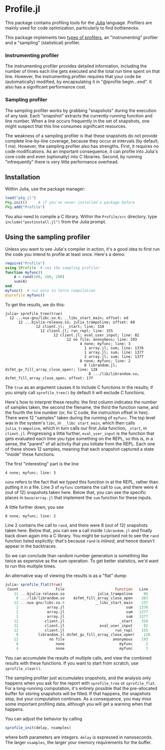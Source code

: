 # Profile.jl

This package contains profiling tools for the [Julia][Julia] language. Profilers are mainly used for code optimization, particularly to find bottlenecks.

This package implements two [types of profilers][wp], an "instrumenting" profiler and a "sampling" (statistical) profiler.

### Instrumenting profiler

The instrumenting profiler provides detailed information, including the number of times each line gets executed and the total run time spent on that line. However, the instrumenting profiler requires that your code be (automatically) modified, by encapsulating it in "@iprofile begin...end". It also has a significant performance cost.

### Sampling profiler

The sampling profiler works by grabbing "snapshots" during the execution of any task. Each "snapshot" extracts the currently-running function and line number. When a line occurs frequently in the set of snapshots, one might suspect that this line consumes significant resources.

The weakness of a sampling profiler is that these snapshots do not provide complete line-by-line coverage, because they occur at intervals (by default, 1 ms). However, the sampling profiler also has strengths. First, it requires no code modifications. As an important consequence, it can profile into Julia's core code and even (optionally) into C libraries. Second, by running "infrequently" there is very little performance overhead.

## Installation

Within Julia, use the package manager:
```julia
load("pkg.jl")
Pkg.init()     # if you've never installed a package before
Pkg.add("Profile")
```

You also need to compile a C library. Within the `Profile/src` directory, type `include("postinstall.jl")` from the Julia prompt.

## Using the sampling profiler

Unless you want to see Julia's compiler in action, it's a good idea to first run the code you intend to profile at least once. Here's a demo:

```julia
require("Profile")
using SProfile  # use the sampling profiler
function myfunc()
    A = rand(100, 100, 200)
    sum(A)
end
myfunc()  # run once to force compilation
@sprofile myfunc()
```

To get the results, we do this:
```
julia> sprofile_tree(true)
  12 ...nux-gnu/libc.so.6; __libc_start_main; offset: ed
      12 ...bjulia-release.so; julia_trampoline; offset: 60
              12 client.jl; _start; line: 318
                12 client.jl; run_repl; line: 155
                      12 client.jl; eval_user_input; line: 82
                            12 no file; anonymous; line: 193
                                  4 none; myfunc; line: 3
                                    1 array.jl; sum; line: 1376
                                    1 array.jl; sum; line: 1377
                                    2 array.jl; sum; line: 1377
                                  8 none; myfunc; line: 2
                                    8 librandom.jl; dsfmt_gv_fill_array_close_open!; line: 128
                                      8 .../lib/librandom.so; dsfmt_fill_array_close_open; offset: 17f
```
The `true` as an argument causes it to include C functions in the results; if you simply call `sprofile_tree()` by default it will exclude C functions.

Here's how to interpret these results: the first column indicates the number of samples taken, the second the filename, the third the function name, and the fourth the line number (or, for C code, the instruction offset in hex). There were 12 "samples" taken during the running of `myfunc`. The top level was in the system's `libc`, in `__libc_start_main`, which then calls `julia_trampoline`, which in turn calls our first Julia function, `_start`, in `client.jl`. Progressing a little further, `eval_user_input` is the function that gets evaluated each time you type something on the REPL, so this is, in a sense, the "parent" of all activity that you initiate from the REPL. Each one of these shows 12 samples, meaning that each snapshot captured a state "inside" these functions.

The first "interesting" part is the line

```
4 none; myfunc; line: 3
```
`none` refers to the fact that we typed this function in at the REPL, rather than putting it in a file. Line 3 of `myfunc` contains the call to `sum`, and there were 4 (out of 12) snapshots taken here. Below that, you can see the specific places in `base/array.jl` that implement the `sum` function for these inputs.

A little further down, you see
```
8 none; myfunc; line: 2
```
Line 2 contains the call to `rand`, and there were 8 (out of 12) snapshots taken here. Below that, you can see a call inside `librandom.jl` and finally back down again into a C library. You might be surprised not to see the `rand` function listed explicitly: that's because `rand` is _inlined_, and hence doesn't appear in the backtraces.

So we can conclude than random number generation is something like twice as expensive as the sum operation. To get better statistics, we'd want to run this multiple times.

An alternative way of viewing the results is as a "flat" dump:
```julia
julia> sprofile_flat(true)
 Count                 File                       Function   Line
    12 ...bjulia-release.so               julia_trampoline     96
     8 .../lib/librandom.so    dsfmt_fill_array_close_open    383
    12 ...nux-gnu/libc.so.6              __libc_start_main    237
     1             array.jl                            sum   1376
     2             array.jl                            sum   1377
     1             array.jl                            sum   1377
    12            client.jl                         _start    318
    12            client.jl                eval_user_input     82
    12            client.jl                       run_repl    155
     8         librandom.jl dsfmt_gv_fill_array_close_open!    128
    12              no file                      anonymous    193
     8                 none                         myfunc      2
     4                 none                         myfunc      3
```

You can accumulate the results of multiple calls, and view the combined results with these functions. If you want to start from scratch, use `sprofile_clear()`. 

The sampling profiler just accumulates snapshots, and the analysis only happens when you ask for the report with `sprofile_tree` or `sprofile_flat`. For a long-running computation, it's entirely possible that the pre-allocated buffer for storing snapshots will be filled. If that happens, the snapshots stop, but your computation continues. As a consequence, you may miss some important profiling data, although you will get a warning when that happens.

You can adjust the behavior by calling

```julia
sprofile_init(delay, nsamples)
```

where both parameters are integers. `delay` is expressed in nanoseconds. The larger `nsamples`, the larger your memory requirements for the buffer.

[Julia]: http://julialang.org "Julia"
[wp]: http://en.wikipedia.org/wiki/Profiling_(computer_programming)